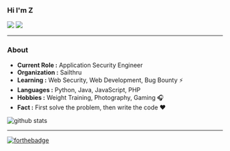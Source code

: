 ### Hi I'm Z
[![](https://img.shields.io/badge/LinkedIn-fangzway-blue)](https://www.linkedin.com/in/fangzway/)
[![](https://img.shields.io/badge/Gmail-fang.zway%40gmail.com-red)](mailto:fang.zway@gmail.com)

---------------------------------------------------------------------------------------------------------------------------------------------------------------------------------
### About

-  **Current Role :** Application Security Engineer
-  **Organization :** Sailthru
-  **Learning :** Web Security, Web Development, Bug Bounty :zap: 	
-  **Languages :** Python, Java, JavaScript, PHP 
-  **Hobbies :** Weight Training, Photography, Gaming :headphones:
-  **Fact :** First solve the problem, then write the code :heart: 

![github stats](https://github-readme-stats.vercel.app/api?username=Layzhi&show_icons=true)

---------------------------------------------------------------------------------------------------------------------------------------------------------------------------------

[![forthebadge](https://forthebadge.com/images/badges/built-with-love.svg)](https://www.linkedin.com/in/fangzway/)
